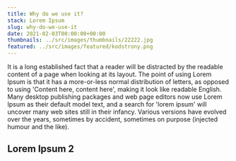 ```yaml
---
title: Why do we use it?
stack: Lorem Ipsum
slug: why-do-we-use-it
date: 2021-02-03T00:00:00+00:00
thumbnails: ../src/images/thumbnails/22222.jpg
featured: ../src/images/featured/kodstrony.png
---
```


It is a long established fact that a reader will be distracted by the readable content of a page when looking at its layout. The point of using Lorem Ipsum is that it has a more-or-less normal distribution of letters, as opposed to using 'Content here, content here', making it look like readable English. Many desktop publishing packages and web page editors now use Lorem Ipsum as their default model text, and a search for 'lorem ipsum' will uncover many web sites still in their infancy. Various versions have evolved over the years, sometimes by accident, sometimes on purpose (injected humour and the like).

## Lorem Ipsum 2
